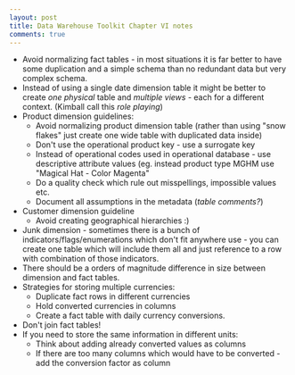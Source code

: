 ```yaml
---
layout: post
title: Data Warehouse Toolkit Chapter VI notes
comments: true
---
```


* Avoid normalizing fact tables - in most situations it is far better to have some duplication and a simple schema than no redundant data but very complex schema.
* Instead of using a single date dimension table it might be better to create _one physical_ table and _multiple views_ - each for a different context. (Kimball call this _role playing_)
* Product dimension guidelines:
  * Avoid normalizing product dimension table (rather than using "snow flakes" just create one wide table with duplicated data inside)
  * Don't use the operational product key - use a surrogate key
  * Instead of operational codes used in operational database - use descriptive attribute values (eg. instead product type MGHM use "Magical Hat - Color Magenta"
  * Do a quality check which rule out misspellings, impossible values etc.
  * Document all assumptions in the metadata (_table comments?_)
* Customer dimension guideline
  * Avoid creating geographical hierarchies :)
* Junk dimension - sometimes there is a bunch of indicators/flags/enumerations which don't fit anywhere use - you can create one table which will include them all and just reference to a row with combination of those indicators.
* There should be a orders of magnitude difference in size between dimension and fact tables.
* Strategies for storing multiple currencies:
  * Duplicate fact rows in different currencies
  * Hold converted currencies in columns 
  * Create a fact table with daily currency conversions.
* Don't join fact tables! 
* If you need to store the same information in different units:
  * Think about adding already converted values as columns
  * If there are too many columns which would have to be converted - add the conversion factor as column
